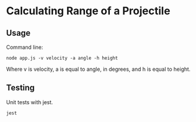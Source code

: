 # Calculating Range of a Projectile

## Usage

Command line:
```
node app.js -v velocity -a angle -h height
```

Where v is velocity, a is equal to angle, in degrees, and h is equal to height.

## Testing

Unit tests with jest.

```
jest
```
